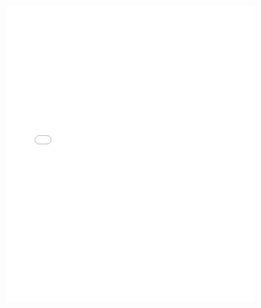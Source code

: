 <br>
<br>

<embed src="PACECLoudNativeApps.pdf" type="application/pdf" width="100%" height="600px" allowfullscreen="true" />
